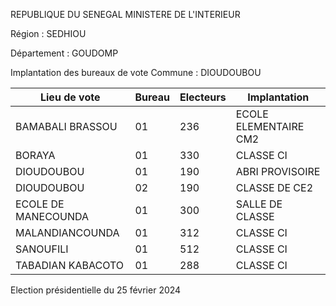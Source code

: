 REPUBLIQUE DU SENEGAL MINISTERE DE L'INTERIEUR

Région : SEDHIOU

Département : GOUDOMP

Implantation des bureaux de vote Commune : DIOUDOUBOU

| Lieu de vote | Bureau | Electeurs | Implantation |
| - | - | - | - |
| BAMABALI BRASSOU | 01 | 236 | ECOLE ELEMENTAIRE CM2 |
| BORAYA | 01 | 330 | CLASSE CI |
| DIOUDOUBOU | 01 | 190 | ABRI PROVISOIRE |
| DIOUDOUBOU | 02 | 190 | CLASSE DE CE2 |
| ECOLE DE MANECOUNDA | 01 | 300 | SALLE DE CLASSE |
| MALANDIANCOUNDA | 01 | 312 | CLASSE CI |
| SANOUFILI | 01 | 512 | CLASSE CI |
| TABADIAN KABACOTO | 01 | 288 | CLASSE CI |

<!-- PageNumber="3/16" -->

Election présidentielle du 25 février 2024
